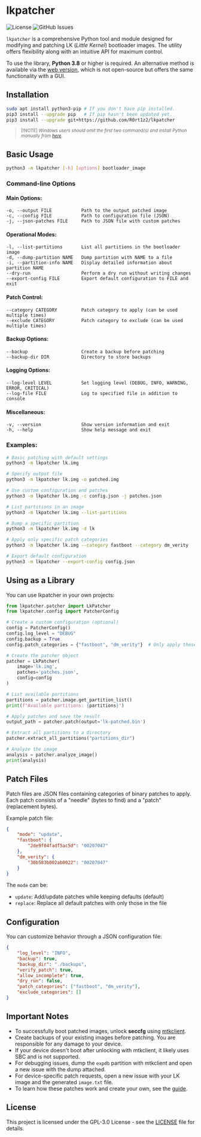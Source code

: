 # lkpatcher

![License](https://img.shields.io/github/license/R0rt1z2/lkpatcher)
![GitHub Issues](https://img.shields.io/github/issues-raw/R0rt1z2/lkpatcher?color=red)

`lkpatcher` is a comprehensive Python tool and module designed for modifying and patching LK (_Little Kernel_) bootloader images. The utility offers flexibility along with an intuitive API for maximum control.

To use the library, **Python 3.8** or higher is required. An alternative method is available via the [web version](https://lkpatcher.r0rt1z2.com/), which is not open-source but offers the same functionality with a GUI.

## Installation

```bash
sudo apt install python3-pip # If you don't have pip installed.
pip3 install --upgrade pip   # If pip hasn't been updated yet.
pip3 install --upgrade git+https://github.com/R0rt1z2/lkpatcher
```
> <small>[!NOTE]
> _Windows users should omit the first two command(s) and install Python manually from [here](https://www.python.org/downloads/)._</small>

## Basic Usage

```bash
python3 -m lkpatcher [-h] [options] bootloader_image
```

### Command-line Options

#### Main Options:
```
-o, --output FILE           Path to the output patched image
-c, --config FILE           Path to configuration file (JSON)
-j, --json-patches FILE     Path to JSON file with custom patches
```

#### Operational Modes:
```
-l, --list-partitions       List all partitions in the bootloader image
-d, --dump-partition NAME   Dump partition with NAME to a file
-i, --partition-info NAME   Display detailed information about partition NAME
--dry-run                   Perform a dry run without writing changes
--export-config FILE        Export default configuration to FILE and exit
```

#### Patch Control:
```
--category CATEGORY         Patch category to apply (can be used multiple times)
--exclude CATEGORY          Patch category to exclude (can be used multiple times)
```

#### Backup Options:
```
--backup                    Create a backup before patching
--backup-dir DIR            Directory to store backups
```

#### Logging Options:
```
--log-level LEVEL           Set logging level (DEBUG, INFO, WARNING, ERROR, CRITICAL)
--log-file FILE             Log to specified file in addition to console
```

#### Miscellaneous:
```
-v, --version               Show version information and exit
-h, --help                  Show help message and exit
```

### Examples:

```bash
# Basic patching with default settings
python3 -m lkpatcher lk.img

# Specify output file
python3 -m lkpatcher lk.img -o patched.img

# Use custom configuration and patches
python3 -m lkpatcher lk.img -c config.json -j patches.json

# List partitions in an image
python3 -m lkpatcher lk.img --list-partitions

# Dump a specific partition
python3 -m lkpatcher lk.img -d lk

# Apply only specific patch categories
python3 -m lkpatcher lk.img --category fastboot --category dm_verity

# Export default configuration
python3 -m lkpatcher --export-config config.json
```

## Using as a Library

You can use lkpatcher in your own projects:

```python
from lkpatcher.patcher import LkPatcher
from lkpatcher.config import PatcherConfig

# Create a custom configuration (optional)
config = PatcherConfig()
config.log_level = "DEBUG"
config.backup = True
config.patch_categories = {"fastboot", "dm_verity"}  # Only apply these categories

# Create the patcher object
patcher = LkPatcher(
    image='lk.img',
    patches='patches.json',
    config=config
)

# List available partitions
partitions = patcher.image.get_partition_list()
print(f"Available partitions: {partitions}")

# Apply patches and save the result
output_path = patcher.patch(output='lk-patched.bin')

# Extract all partitions to a directory
patcher.extract_all_partitions("partitions_dir")

# Analyze the image
analysis = patcher.analyze_image()
print(analysis)
```

## Patch Files

Patch files are JSON files containing categories of binary patches to apply. Each patch consists of a "needle" (bytes to find) and a "patch" (replacement bytes).

Example patch file:
```json
{
    "mode": "update",
    "fastboot": {
        "2de9f04fadf5ac5d": "00207047"
    },
    "dm_verity": {
        "30b583b002ab0022": "00207047"
    }
}
```

The `mode` can be:
- `update`: Add/update patches while keeping defaults (default)
- `replace`: Replace all default patches with only those in the file

## Configuration

You can customize behavior through a JSON configuration file:

```json
{
    "log_level": "INFO",
    "backup": true,
    "backup_dir": "./backups",
    "verify_patch": true,
    "allow_incomplete": true,
    "dry_run": false,
    "patch_categories": ["fastboot", "dm_verity"],
    "exclude_categories": []
}
```

## Important Notes

- To successfully boot patched images, unlock **seccfg** using [mtkclient](https://github.com/bkerler/mtkclient).
- Create backups of your existing images before patching. You are responsible for any damage to your device.
- If your device doesn't boot after unlocking with mtkclient, it likely uses SBC and is not supported.
- For debugging issues, dump the `expdb` partition with mtkclient and open a new issue with the dump attached.
- For device-specific patch requests, open a new issue with your LK image and the generated `image.txt` file.
- To learn how these patches work and create your own, see the [guide](https://blog.r0rt1z2.com/patch-mediatek-bootloader-images-lk.html).

## License

This project is licensed under the GPL-3.0 License - see the [LICENSE](https://github.com/R0rt1z2/lkpatcher/tree/master/LICENSE) file for details.
